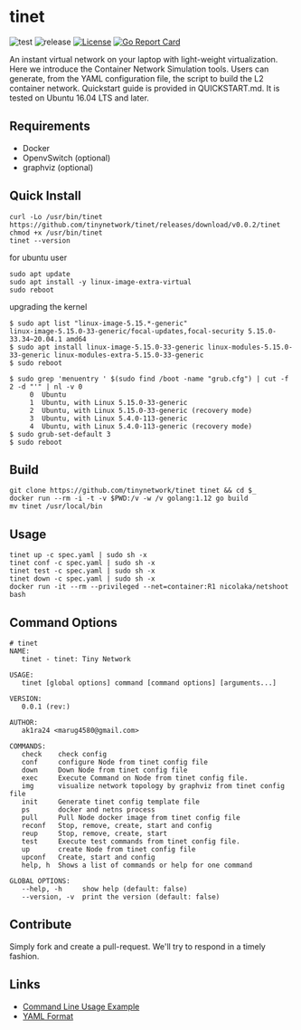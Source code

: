 # tinet

![test](https://github.com/tinynetwork/tinet/workflows/test/badge.svg) ![release](https://github.com/tinynetwork/tinet/workflows/release/badge.svg) [![License](https://img.shields.io/badge/License-Apache%202.0-blue.svg)](LICENSE) [![Go Report Card](https://goreportcard.com/badge/github.com/tinynetwork/tinet)](https://goreportcard.com/report/github.com/tinynetwork/tinet)

An instant virtual network on your laptop with
light-weight virtualization. Here we introduce the
Container Network Simulation tools. Users can generate,
from the YAML configuration file, the script to build
the L2 container network. Quickstart guide is provided
in QUICKSTART.md. It is tested on Ubuntu 16.04 LTS and
later.

## Requirements
- Docker
- OpenvSwitch (optional)
- graphviz (optional)

## Quick Install
```
curl -Lo /usr/bin/tinet https://github.com/tinynetwork/tinet/releases/download/v0.0.2/tinet
chmod +x /usr/bin/tinet
tinet --version
```

for ubuntu user
```
sudo apt update
sudo apt install -y linux-image-extra-virtual
sudo reboot
```

upgrading the kernel
```
$ sudo apt list "linux-image-5.15.*-generic"
linux-image-5.15.0-33-generic/focal-updates,focal-security 5.15.0-33.34~20.04.1 amd64
$ sudo apt install linux-image-5.15.0-33-generic linux-modules-5.15.0-33-generic linux-modules-extra-5.15.0-33-generic
$ sudo reboot
```
```
$ sudo grep 'menuentry ' $(sudo find /boot -name "grub.cfg") | cut -f 2 -d "'" | nl -v 0
     0  Ubuntu
     1  Ubuntu, with Linux 5.15.0-33-generic
     2  Ubuntu, with Linux 5.15.0-33-generic (recovery mode)
     3  Ubuntu, with Linux 5.4.0-113-generic
     4  Ubuntu, with Linux 5.4.0-113-generic (recovery mode)
$ sudo grub-set-default 3
$ sudo reboot
```

## Build
```
git clone https://github.com/tinynetwork/tinet tinet && cd $_
docker run --rm -i -t -v $PWD:/v -w /v golang:1.12 go build
mv tinet /usr/local/bin
```

## Usage

```
tinet up -c spec.yaml | sudo sh -x
tinet conf -c spec.yaml | sudo sh -x
tinet test -c spec.yaml | sudo sh -x
tinet down -c spec.yaml | sudo sh -x
docker run -it --rm --privileged --net=container:R1 nicolaka/netshoot bash
```

## Command Options

```
# tinet
NAME:
   tinet - tinet: Tiny Network

USAGE:
   tinet [global options] command [command options] [arguments...]

VERSION:
   0.0.1 (rev:)

AUTHOR:
   ak1ra24 <marug4580@gmail.com>

COMMANDS:
   check    check config
   conf     configure Node from tinet config file
   down     Down Node from tinet config file
   exec     Execute Command on Node from tinet config file.
   img      visualize network topology by graphviz from tinet config file
   init     Generate tinet config template file
   ps       docker and netns process
   pull     Pull Node docker image from tinet config file
   reconf   Stop, remove, create, start and config
   reup     Stop, remove, create, start
   test     Execute test commands from tinet config file.
   up       create Node from tinet config file
   upconf   Create, start and config
   help, h  Shows a list of commands or help for one command

GLOBAL OPTIONS:
   --help, -h     show help (default: false)
   --version, -v  print the version (default: false)
```

## Contribute

Simply fork and create a pull-request. We'll try to respond in a timely fashion.

## Links

- [Command Line Usage Example](docs/command-line-usage-example.md)
- [YAML Format](docs/specification_yml.md)
